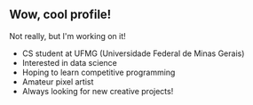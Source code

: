 ## Wow, cool profile!

Not really, but I'm working on it!

- CS student at UFMG (Universidade Federal de Minas Gerais)
- Interested in data science
- Hoping to learn competitive programming
- Amateur pixel artist
- Always looking for new creative projects!
